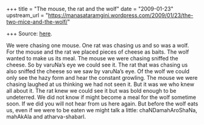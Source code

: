 +++
title = "The mouse, the rat and the wolf"
date = "2009-01-23"
upstream_url = "https://manasataramgini.wordpress.com/2009/01/23/the-two-mice-and-the-wolf/"

+++
Source: [here](https://manasataramgini.wordpress.com/2009/01/23/the-two-mice-and-the-wolf/).

We were chasing one mouse. One rat was chasing us and so was a wolf. For the mouse and the rat we placed pieces of cheese as baits. The wolf wanted to make us its meal. The mouse we were chasing sniffed the cheese. So by varuNa’s eye we could see it. The rat that was chasing us also sniffed the cheese so we saw by varuNa’s eye. Of the wolf we could only see the hazy form and hear the constant growling. The mouse we were chasing laughed at us thinking we had not seen it. But it was we who knew all about it. The rat knew we could see it but was bold enough to be undeterred. We did not know if might become a meal for the wolf sometime soon. If we did you will not hear from us here again. But before the wolf eats us, even if we were to be eaten we might talk a little: chaNDamahAroShaNa, mahAkAla and atharva-shabarI.

